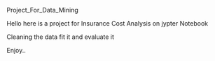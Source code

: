 Project_For_Data_Mining

Hello here is a project for Insurance Cost Analysis on jypter Notebook

Cleaning the data
fit it and evaluate it


Enjoy..

